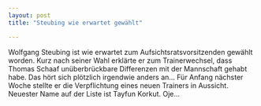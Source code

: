 ```yaml
---
layout: post
title: "Steubing wie erwartet gewählt"

---
```


Wolfgang Steubing ist wie erwartet zum Aufsichtsratsvorsitzenden gewählt worden. Kurz nach seiner Wahl erklärte er zum Trainerwechsel, dass Thomas Schaaf unüberbrückbare Differenzen mit der Mannschaft gehabt habe. Das hört sich plötzlich irgendwie anders an... Für Anfang nächster Woche stellte er die Verpflichtung eines neuen Trainers in Aussicht. Neuester Name auf der Liste ist Tayfun Korkut. Oje...


